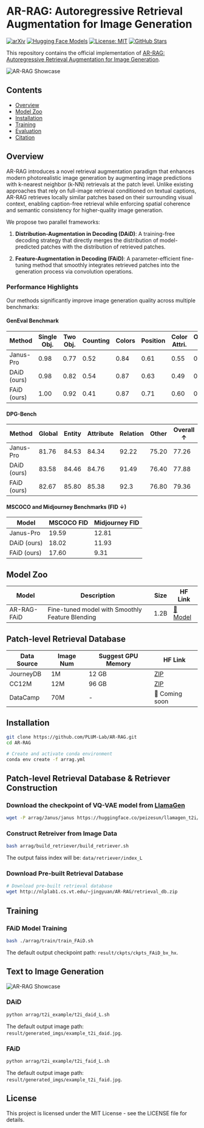 # AR-RAG: Autoregressive Retrieval Augmentation for Image Generation

[![arXiv](https://img.shields.io/badge/arXiv-Paper-<COLOR>.svg)](https://www.arxiv.org/abs/2506.06962)
[![Hugging Face Models](https://img.shields.io/badge/🤗_Hugging_Face-Models-orange.svg)](https://huggingface.co/collections/jingyq1/ar-rag-683ba502136fa9ca71e7b2b4)
[![License: MIT](https://img.shields.io/badge/License-MIT-yellow.svg)](https://opensource.org/licenses/MIT)
[![GitHub Stars](https://img.shields.io/github/stars/PLUM-Lab/AR-RAG)](https://github.com/PLUM-Lab/AR-RAG)

This repository contains the official implementation of [AR-RAG: Autoregressive Retrieval Augmentation for Image Generation](https://www.arxiv.org/abs/2506.06962).

![AR-RAG Showcase](https://github.com/jingyq1/AR-RAG/blob/main/images/idea2.png)

## Contents
- [Overview](#overview)
- [Model Zoo](#model-zoo)
- [Installation](#installation)
- [Training](#training)
- [Evaluation](#evaluation)
- [Citation](#citation)

## Overview

AR-RAG introduces a novel retrieval augmentation paradigm that enhances modern photorealistic image generation by augmenting image predictions with k-nearest neighbor (k-NN) retrievals at the patch level. Unlike existing approaches that rely on full-image retrieval conditioned on textual captions, AR-RAG retrieves locally similar patches based on their surrounding visual context, enabling caption-free retrieval while enforcing spatial coherence and semantic consistency for higher-quality image generation.

We propose two parallel frameworks:

1. **Distribution-Augmentation in Decoding (DAiD)**: A training-free decoding strategy that directly merges the distribution of model-predicted patches with the distribution of retrieved patches.

2. **Feature-Augmentation in Decoding (FAiD)**: A parameter-efficient fine-tuning method that smoothly integrates retrieved patches into the generation process via convolution operations.

### Performance Highlights

Our methods significantly improve image generation quality across multiple benchmarks:

#### GenEval Benchmark

| Method | Single Obj. | Two Obj. | Counting | Colors | Position | Color Attri. | Overall ↑ |
|--------|-------------|----------|----------|--------|----------|--------------|-----------|
| Janus-Pro | 0.98 | 0.77 | 0.52 | 0.84 | 0.61 | 0.55 | 0.71 |
| DAiD (ours) | 0.98 | 0.82 | 0.54 | 0.87 | 0.63 | 0.49 | 0.72 |
| FAiD (ours) | 1.00 | 0.92 | 0.41 | 0.87 | 0.71 | 0.60 | 0.75 |

#### DPG-Bench

| Method | Global | Entity | Attribute | Relation | Other | Overall ↑ |
|--------|-------------|----------|----------|--------|----------|--------------|
| Janus-Pro | 81.76 | 84.53 | 84.34 | 92.22 | 75.20 | 77.26 |
| DAiD (ours) | 83.58 | 84.46 | 84.76 | 91.49 | 76.40 | 77.88 |
| FAiD (ours) | 82.67 | 85.80 | 85.38 | 92.3 | 76.80 | 79.36 |

#### MSCOCO and Midjourney Benchmarks (FID ↓)

| Model | MSCOCO FID | Midjourney FID |
|-------|------------|----------------|
| Janus-Pro | 19.59 | 12.81 |
| DAiD (ours) | 18.02 | 11.93 |
| FAiD (ours) | 17.60 | 9.31 |

## Model Zoo

| Model | Description | Size | HF Link |
|-------|-------------|------|---------|
| AR-RAG-FAiD | Fine-tuned model with Smoothly Feature Blending | 1.2B | [🤗 Model](https://huggingface.co/jingyq1/arrag_faid) |

## Patch-level Retrieval Database

| Data Source | Image Num | Suggest GPU Memory | HF Link |
|-------|-------------|------|---------|
| JourneyDB | 1M | 12 GB | [ZIP](http://nlplab1.cs.vt.edu/~jingyuan/AR-RAG/retrieval_db.zip) |
| CC12M | 12M | 96 GB | [ZIP](http://nlplab1.cs.vt.edu/~jingyuan/AR-RAG/retrieval_db.zip) |
| DataCamp | 70M | - | 🤗 Coming soon |

## Installation

```bash
git clone https://github.com/PLUM-Lab/AR-RAG.git
cd AR-RAG

# Create and activate conda environment
conda env create -f arrag.yml
```

## Patch-level Retrieval Database & Retriever Construction

### Download the checkpoint of VQ-VAE model from [LlamaGen](https://github.com/FoundationVision/LlamaGen)

```bash
wget -P arrag/Janus/janus https://huggingface.co/peizesun/llamagen_t2i/resolve/main/vq_ds16_t2i.pt
```

### Construct Retreiver from Image Data

```bash
bash arrag/build_retriever/build_retriever.sh
```

The output faiss index will be: `data/retriever/index_L`

### Download Pre-built Retrieval Database
```bash
# Download pre-built retrieval database
wget http://nlplab1.cs.vt.edu/~jingyuan/AR-RAG/retrieval_db.zip
```

## Training

### FAiD Model Training

```bash
bash ./arrag/train/train_FAiD.sh
```

The default output checkpoint path: `result/ckpts/ckpts_FAiD_bx_hx`.

## Text to Image Generation

![AR-RAG Showcase](https://github.com/jingyq1/AR-RAG/blob/main/images/quality.png)

### DAiD

```bash
python arrag/t2i_example/t2i_daid_L.sh
```

The default output image path: `result/generated_imgs/example_t2i_daid.jpg`.

### FAiD

```bash
python arrag/t2i_example/t2i_faid_L.sh
```

The default output image path: `result/generated_imgs/example_t2i_faid.jpg`.

<!-- 
## Citation

If you find our work useful for your research, please cite:

```bibtex
@InProceedings{ICCV2025_PATCHRAG,
  author    = {Anonymous ICCV submission},
  title     = {PATCH-RAG: Patch-Based Retrieval Augmentation for Photorealistic Image Generation},
  booktitle = {Proceedings of the IEEE/CVF International Conference on Computer Vision (ICCV)},
  year      = {2025},
}
``` -->

## License

This project is licensed under the MIT License - see the LICENSE file for details.